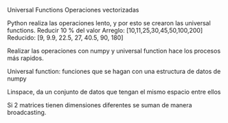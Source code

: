 Universal Functions
Operaciones vectorizadas

Python realiza las operaciones lento, y por esto se crearon las universal functions.
Reducir 10 % del valor
Arreglo: [10,11,25,30,45,50,100,200]
Reducido: [9, 9.9, 22.5, 27, 40.5, 90, 180]

Realizar las operaciones con numpy y universal function hace los procesos más rapidos.

Universal function: funciones que se hagan con una estructura de datos de numpy

Linspace, da un conjunto de datos que tengan el mismo espacio entre ellos

Si 2 matrices tienen dimensiones diferentes se suman de manera broadcasting.